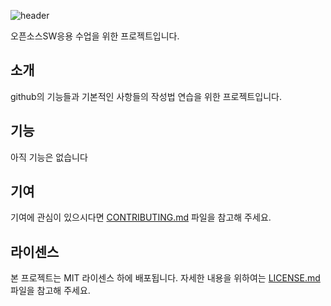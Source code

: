 ![header](https://capsule-render.vercel.app/api?type=waving&color=7c5846&height=300&section=header&text=Open%20source%20practice&fontSize=60&fontColor=ECD77F&animation=fadeIn&fontAlignY=38&desc=&descAlignY=55&descAlign=70)

오픈소스SW응용 수업을 위한 프로젝트입니다.

## 소개
github의 기능들과 기본적인 사항들의 작성법 연습을 위한 프로젝트입니다.

## 기능
아직 기능은 없습니다

## 기여
기여에 관심이 있으시다면 [CONTRIBUTING.md](/CONTRIBUTING.md) 파일을 참고해 주세요.

## 라이센스
본 프로젝트는 MIT 라이센스 하에 배포됩니다. 
자세한 내용을 위하여는 [LICENSE.md](/LICENSE.md) 파일을 참고해 주세요.
